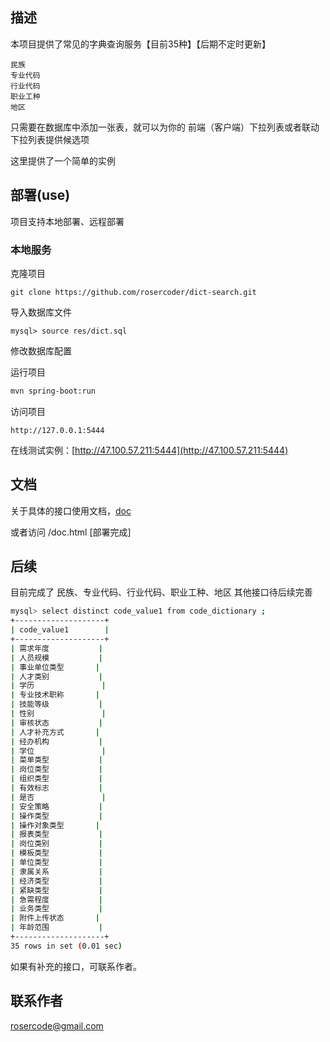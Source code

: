 ## 描述

本项目提供了常见的字典查询服务【目前35种】【后期不定时更新】

```
民族
专业代码
行业代码
职业工种
地区
```

只需要在数据库中添加一张表，就可以为你的 前端（客户端）下拉列表或者联动下拉列表提供候选项

这里提供了一个简单的实例

## 部署(use)

项目支持本地部署、远程部署

### 本地服务

克隆项目

```
git clone https://github.com/rosercoder/dict-search.git
```

导入数据库文件

```
mysql> source res/dict.sql
```

修改数据库配置

运行项目

```bash
mvn spring-boot:run
```

访问项目

```
http://127.0.0.1:5444
```

在线测试实例：[http://47.100.57.211:5444](http://47.100.57.211:5444)



## 文档

关于具体的接口使用文档，[doc](./doc/doc.md)

或者访问 /doc.html [部署完成]

## 后续

目前完成了 民族、专业代码、行业代码、职业工种、地区 其他接口待后续完善

```bash
mysql> select distinct code_value1 from code_dictionary ;
+--------------------+
| code_value1        |
+--------------------+
| 需求年度           |
| 人员规模           |
| 事业单位类型       |
| 人才类别           |
| 学历               |
| 专业技术职称       |
| 技能等级           |
| 性别               |
| 审核状态           |
| 人才补充方式       |
| 经办机构           |
| 学位               |
| 菜单类型           |
| 岗位类型           |
| 组织类型           |
| 有效标志           |
| 是否               |
| 安全策略           |
| 操作类型           |
| 操作对象类型       |
| 报表类型           |
| 岗位类别           |
| 模板类型           |
| 单位类型           |
| 隶属关系           |
| 经济类型           |
| 紧缺类型           |
| 急需程度           |
| 业务类型           |
| 附件上传状态       |
| 年龄范围           |
+--------------------+
35 rows in set (0.01 sec)
```

如果有补充的接口，可联系作者。

## 联系作者

rosercode@gmail.com